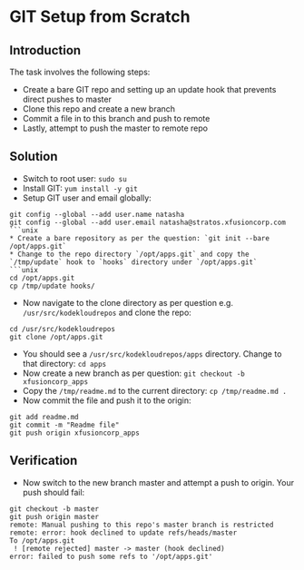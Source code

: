 # GIT Setup from Scratch
## Introduction
The task involves the following steps:
* Create a bare GIT repo and setting up an update hook that prevents direct pushes to master
* Clone this repo and create a new branch
* Commit a file in to this branch and push to remote
* Lastly, attempt to push the master to remote repo

## Solution
* Switch to root user: `sudo su`
* Install GIT: `yum install -y git`
* Setup GIT user and email globally:
```unix
git config --global --add user.name natasha
git config --global --add user.email natasha@stratos.xfusioncorp.com
```unix
* Create a bare repository as per the question: `git init --bare /opt/apps.git`
* Change to the repo directory `/opt/apps.git` and copy the `/tmp/update` hook to `hooks` directory under `/opt/apps.git`
```unix
cd /opt/apps.git
cp /tmp/update hooks/
```
* Now navigate to the clone directory as per question e.g. `/usr/src/kodekloudrepos` and clone the repo:
```unix
cd /usr/src/kodekloudrepos
git clone /opt/apps.git
```
* You should see a `/usr/src/kodekloudrepos/apps` directory. Change to that directory: `cd apps`
* Now create a new branch as per question: `git checkout -b xfusioncorp_apps`
* Copy the `/tmp/readme.md` to the current directory: `cp /tmp/readme.md .`
* Now commit the file and push it to the origin:
```unix
git add readme.md
git commit -m "Readme file"
git push origin xfusioncorp_apps
```

## Verification
* Now switch to the new branch master and attempt a push to origin. Your push should fail:
```unix
git checkout -b master
git push origin master
remote: Manual pushing to this repo's master branch is restricted
remote: error: hook declined to update refs/heads/master
To /opt/apps.git
 ! [remote rejected] master -> master (hook declined)
error: failed to push some refs to '/opt/apps.git'
```

